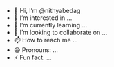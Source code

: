 - 👋 Hi, I’m @nithyabedag
- 👀 I’m interested in ...
- 🌱 I’m currently learning ...
- 💞️ I’m looking to collaborate on ...
- 📫 How to reach me ...
- 😄 Pronouns: ...
- ⚡ Fun fact: ...

<!---
nithyabedag/nithyabedag is a ✨ special ✨ repository because its `README.md` (this file) appears on your GitHub profile.
You can click the Preview link to take a look at your changes.
--->
